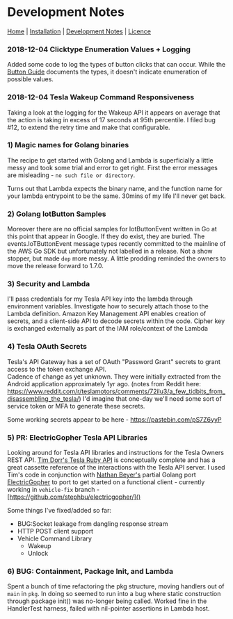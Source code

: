 # Development Notes

[Home](README.md) | [Installation](INSTALLATION.md) | [Development Notes](DEVNOTES.md) | [Licence](LICENSE)

### 2018-12-04 Clicktype Enumeration Values + Logging
Added some code to log the types of button clicks that can occur.  While the [Button Guide](https://docs.aws.amazon.com/iot-1-click/latest/developerguide/button-guide.html)
 documents the types, it doesn't indicate enumeration of possible values.

### 2018-12-04 Tesla Wakeup Command Responsiveness
Taking a look at the logging for the Wakeup API it appears on average that the action is taking in excess
of 17 seconds at 95th percentile.  I filed bug #12, to extend the retry time and make that configurable.

### 1) Magic names for Golang binaries
The recipe to get started with Golang and Lambda is superficially a little messy and took some trial and error to get right.
First the error messages are misleading - ```no such file or directory```.

Turns out that Lambda expects the binary name, and the function name 
for your lambda entrypoint to be the same.  30mins of my
life I'll never get back.

### 2) Golang IotButton Samples
Moreover there are no official samples for IotButtonEvent written in Go at this point that appear in Google.
If they do exist, they are buried.  The events.IoTButtonEvent message types recently committed to the 
mainline of the AWS Go SDK but unfortunately not labelled in a release.  Not a show stopper, but made ```dep``` more 
messy. A little prodding reminded the owners to move the release forward to 1.7.0.

### 3) Security and Lambda
I'll pass credentials for my Tesla API key into the lambda through environment variables. Investigate how to securely 
attach those to the Lambda definition.  Amazon Key Management API enables creation of secrets, and a client-side API to 
decode secrets within the code.  Cipher key is exchanged externally as part of the
IAM role/context of the Lambda

### 4) Tesla OAuth Secrets
Tesla's API Gateway has a set of OAuth "Password Grant" secrets to grant access to the token exchange API.  
Cadence of change as yet unknown. They were initially extracted from the 
Android application approximately 1yr ago. 
(notes from Reddit here: https://www.reddit.com/r/teslamotors/comments/72ilu3/a_few_tidbits_from_disassembling_the_tesla/)
I'd imagine that one-day we'll need some sort of service token or MFA to generate these secrets.

Some working secrets appear to be here - https://pastebin.com/pS7Z6yyP

### 5) PR: ElectricGopher Tesla API Libraries
Looking around for Tesla API libraries and instructions for the Tesla Owners REST API. [Tim Dorr's Tesla Ruby API](https://github.com/timdorr/tesla-api) is conceptually complete
and has a great cassette reference of the interactions with the Tesla API server.  I used Tim's code in conjunction with [Nathan Beyer's](https://nbeyer.io) partial Golang port [ElectricGopher](https://github.com/nbeyer/electricgopher) to 
port to get started on a functional client - currently working in ```vehicle-fix``` branch - [https://github.com/stephbu/electricgopher/]()

Some things I've fixed/added so far: 
- BUG:Socket leakage from dangling response stream
- HTTP POST client support
- Vehicle Command Library
     - Wakeup
     - Unlock
     
### 6) BUG: Containment, Package Init, and Lambda
Spent a bunch of time refactoring the pkg structure, moving handlers out of ```main``` in ```pkg```.  In doing so
seemed to run into a bug where static construction through package init() was no-longer being called.
Worked fine in the HandlerTest harness, failed with nil-pointer assertions in Lambda host.

